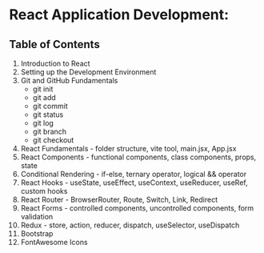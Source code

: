 # React Application Development:

## Table of Contents

1. Introduction to React
2. Setting up the Development Environment
3. Git and GitHub Fundamentals
   - git init
   - git add
   - git commit
   - git status
   - git log
   - git branch
   - git checkout
4. React Fundamentals - folder structure, vite tool, main.jsx, App.jsx
5. React Components - functional components, class components, props, state
6. Conditional Rendering - if-else, ternary operator, logical && operator
7. React Hooks - useState, useEffect, useContext, useReducer, useRef, custom hooks
8. React Router - BrowserRouter, Route, Switch, Link, Redirect
9. React Forms - controlled components, uncontrolled components, form validation
10. Redux - store, action, reducer, dispatch, useSelector, useDispatch
11. Bootstrap
12. FontAwesome Icons
